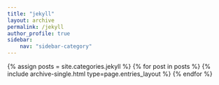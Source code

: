 ```yaml
---
title: "jekyll"
layout: archive
permalink: /jekyll
author_profile: true
sidebar:
    nav: "sidebar-category"
---
```

{% assign posts = site.categories.jekyll %}
{% for post in posts %} {% include archive-single.html type=page.entries_layout %} {% endfor %}